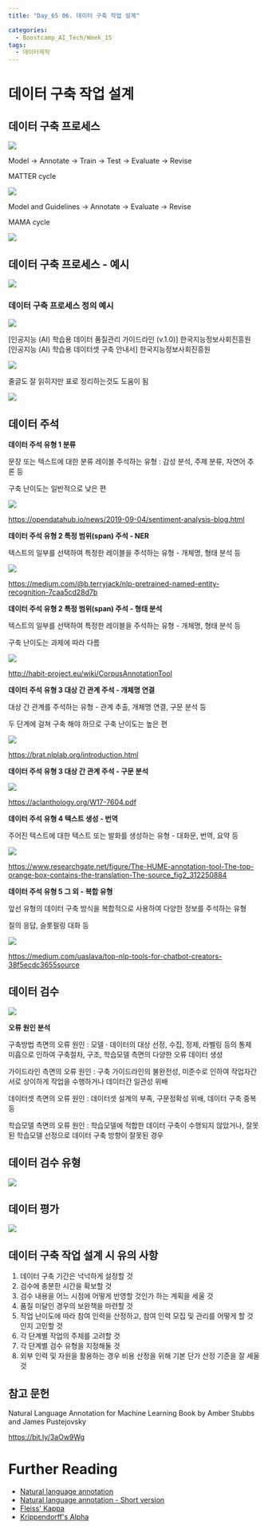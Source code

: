 ```yaml
---
title: "Day_65 06. 데이터 구축 작업 설계"

categories:
  - Boostcamp_AI_Tech/Week_15
tags:
  - 데이터제작
---
```

  
# 데이터 구축 작업 설계

## 데이터 구축 프로세스

![]({{site.url}}/assets/images/boostcamp/c58cd217.png)

Model -> Annotate -> Train -> Test -> Evaluate -> Revise

MATTER cycle

![]({{site.url}}/assets/images/boostcamp/4f0a1c7e.png)

Model and Guidelines -> Annotate -> Evaluate -> Revise

MAMA cycle

![]({{site.url}}/assets/images/boostcamp/fd57ae90.png)

## 데이터 구축 프로세스 - 예시

![]({{site.url}}/assets/images/boostcamp/8dead4e1.png)

### 데이터 구축 프로세스 정의 예시

![]({{site.url}}/assets/images/boostcamp/dcec46e8.png)

[인공지능 (AI) 학습용 데이터 품질관리 가이드라인 (v.1.0)] 한국지능정보사회진흥원  
[인공지능 (AI) 학습용 데이터셋 구축 안내서] 한국지능정보사회진흥원

![]({{site.url}}/assets/images/boostcamp/b28b017e.png)

줄글도 잘 읽히지만 표로 정리하는것도 도움이 됨

![]({{site.url}}/assets/images/boostcamp/a693ee5d.png)

## 데이터 주석

**데이터 주석 유형 1 분류**

문장 또는 텍스트에 대한 분류 레이블 주석하는 유형 : 감성 분석, 주제 분류, 자연어 추론 등

구축 난이도는 일반적으로 낮은 편

![]({{site.url}}/assets/images/boostcamp/7ce92a98.png)

https://opendatahub.io/news/2019-09-04/sentiment-analysis-blog.html

**데이터 주석 유형 2 특정 범위(span) 주석 - NER**

텍스트의 일부를 선택하여 특정한 레이블을 주석하는 유형 - 개체명, 형태 분석 등

![]({{site.url}}/assets/images/boostcamp/1d2dfa2c.png)

https://medium.com/@b.terryjack/nlp-pretrained-named-entity-recognition-7caa5cd28d7b

**데이터 주석 유형 2 특정 범위(span) 주석 - 형태 분석**

텍스트의 일부를 선택하여 특정한 레이블을 주석하는 유형 - 개체명, 형태 분석 등

구축 난이도는 과제에 따라 다름

![]({{site.url}}/assets/images/boostcamp/4bea1861.png)

http://habit-project.eu/wiki/CorpusAnnotationTool

**데이터 주석 유형 3 대상 간 관계 주석 - 개체명 연결**

대상 간 관계를 주석하는 유형 - 관계 추출, 개체명 연결, 구문 분석 등

두 단계에 걸쳐 구축 해야 하므로 구축 난이도는 높은 편

![]({{site.url}}/assets/images/boostcamp/d200fafb.png)

https://brat.nlplab.org/introduction.html

**데이터 주석 유형 3 대상 간 관계 주석 - 구문 분석**

![]({{site.url}}/assets/images/boostcamp/e43a4d6f.png)

https://aclanthology.org/W17-7604.pdf

**데이터 주석 유형 4 텍스트 생성 - 번역**

주어진 텍스트에 대한 텍스트 또는 발화를 생성하는 유형 - 대화문, 번역, 요약 등

![]({{site.url}}/assets/images/boostcamp/964310e6.png)

https://www.researchgate.net/figure/The-HUME-annotation-tool-The-top-orange-box-contains-the-translation-The-source_fig2_312250884

**데이터 주석 유형 5 그 외 - 복합 유형**

앞선 유형의 데이터 구축 방식을 복합적으로 사용하여 다양한 정보를 주석하는 유형

질의 응답, 슬롯필링 대화 등

![]({{site.url}}/assets/images/boostcamp/01aac587.png)

https://medium.com/uaslava/top-nlp-tools-for-chatbot-creators-38f5ecdc3655source

## 데이터 검수

![]({{site.url}}/assets/images/boostcamp/05cf8a0b.png)

**오류 원인 분석**

구축방법 측면의 오류 원인 : 모델 $\cdot$ 데이터의 대상 선정, 수집, 정제, 라벨링 등의 통제 미흡으로 인하여 구축절차, 구조, 학습모델 측면의 다양한
오류 데이터 생성

가이드라인 측면의 오류 원인 : 구축 가이드라인의 불완전성, 미준수로 인하여 작업자간 서로 상이하게 작업을 수행하거나 데이터간 일관성 위배

데이터셋 측면의 오류 원인 : 데이터셋 설계의 부족, 구문정확성 위배, 데이터 구축 중복 등

학습모델 측면의 오류 원인 : 학습모델에 적합한 데이터 구축이 수행되지 않았거나, 잘못된 학습모델 선정으로 데이터 구축 방향이 잘못된 경우

## 데이터 검수 유형

![]({{site.url}}/assets/images/boostcamp/0e24c96a.png)

## 데이터 평가

![]({{site.url}}/assets/images/boostcamp/1b390e9c.png)

## 데이터 구축 작업 설계 시 유의 사항

1. 데이터 구축 기간은 넉넉하게 설정할 것
2. 검수에 충분한 시간을 확보할 것
3. 검수 내용을 어느 시점에 어떻게 반영할 것인가 하는 계획을 세울 것
4. 품질 미달인 경우의 보완책을 마련할 것
5. 작업 난이도에 따라 참여 인력을 산정하고, 참여 인력 모집 및 관리를 어떻게 할 것인지 고민할 것
6. 각 단계별 작업의 주체를 고려할 것
7. 각 단계별 검수 유형을 지정해둘 것
8. 외부 인력 및 자원을 활용하는 경우 비용 산정을 위해 기본 단가 산정 기준을 잘 세울 것

## 참고 문헌

Natural Language Annotation for Machine Learning Book by Amber Stubbs and James Pustejovsky

https://bit.ly/3aOw9Wg

# Further Reading

- [Natural language annotation](https://doc.lagout.org/science/Artificial%20Intelligence/Machine%20learning/Natural%20Language%20Annotation%20for%20Machine%20Learning_%20A%20Guide%20to%20Corpus-...%20%5BPustejovsky%20%26%20Stubbs%202012-11-04%5D.pdf)
- [Natural language annotation - Short version](https://www.cs.brandeis.edu/~cs140b/CS140b_slides/NLAML_CS140b-2015.pdf)
- [Fleiss' Kappa](https://hrcak.srce.hr/89395)
- [Krippendorff's Alpha](https://repository.upenn.edu/cgi/viewcontent.cgi?article=1043&context=asc_papers#:~:text=2011.1.25-,Krippendorff's)


















